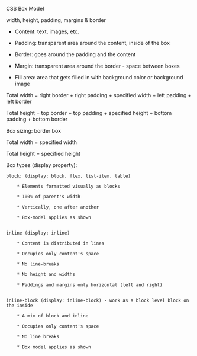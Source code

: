 CSS Box Model

width, height, padding, margins & border

* Content:  text, images, etc.

* Padding:  transparent area around the content, inside of the box

* Border:  goes around the padding and the content

* Margin:  transparent area around the border - space between boxes

* Fill area:  area that gets filled in with background color or background image


Total width = right border + right padding + specified width + left padding + left border

Total height = top border + top padding + specified height + bottom padding + bottom border


Box sizing: border box

Total width = specified width

Total height = specified height


Box types (display property):


    block: (display: block, flex, list-item, table)

        * Elements formatted visually as blocks

        * 100% of parent's width

        * Vertically, one after another

        * Box-model applies as shown


    inline (display: inline)

        * Content is distributed in lines

        * Occupies only content's space

        * No line-breaks

        * No height and widths

        * Paddings and margins only horizontal (left and right)


    inline-block (display: inline-block) - work as a block level block on the inside

        * A mix of block and inline

        * Occupies only content's space

        * No line breaks

        * Box model applies as shown


